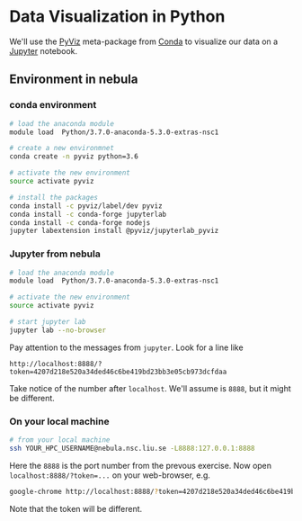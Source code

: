 # Data Visualization in Python

We'll use the [PyViz][] meta-package from [Conda][]
to visualize our data on a [Jupyter][] notebook.

[PyViz]: http://pyviz.org
[Conda]: https://conda.io
[Jupyter]: http://jupyter.org

## Environment in nebula

### conda environment

```bash
# load the anaconda module
module load  Python/3.7.0-anaconda-5.3.0-extras-nsc1

# create a new environmnet
conda create -n pyviz python=3.6

# activate the new environment
source activate pyviz

# install the packages
conda install -c pyviz/label/dev pyviz
conda install -c conda-forge jupyterlab
conda install -c conda-forge nodejs
jupyter labextension install @pyviz/jupyterlab_pyviz
```

### Jupyter from nebula

```bash
# load the anaconda module
module load  Python/3.7.0-anaconda-5.3.0-extras-nsc1

# activate the new environment
source activate pyviz

# start jupyter lab
jupyter lab --no-browser
```

Pay attention to the messages from `jupyter`.
Look for a line like

```file
http://localhost:8888/?token=4207d218e520a34ded46c6be419bd23bb3e05cb973dcfdaa
```

Take notice of the number after `localhost`.
We'll assume is `8888`, but it might be different.

### On your local machine

```bash
# from your local machine
ssh YOUR_HPC_USERNAME@nebula.nsc.liu.se -L8888:127.0.0.1:8888
```

Here the `8888` is the port number from the prevous exercise.
Now open `localhost:8888/?token=...` on your web-browser, e.g.

```bash
google-chrome http://localhost:8888/?token=4207d218e520a34ded46c6be419bd23bb3e05cb973dcfdaa 
```

Note that the token will be different.
